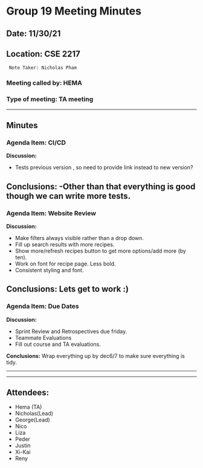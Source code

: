 # Group 19 Meeting Minutes #
## Date: 11/30/21  ##
## Location: CSE 2217 ##
     Note Taker: Nicholas Pham

### **Meeting called by: HEMA** ###

### **Type of meeting: TA meeting**  ###
--------------------------------------

## Minutes ##

### Agenda Item: CI/CD ###

**Discussion:**  
- Tests previous version , so need to provide link instead to new version?


**Conclusions:**
-Other than that everything is good though we can write more tests.
-------

### Agenda Item: Website Review ###

**Discussion:**  
- Make filters always visible rather than a drop down.
- Fill up search results with more recipes.
- Show more/refresh recipes button to get more options/add more (by ten).
- Work on font for recipe page. Less bold.
- Consistent styling and font.


**Conclusions:**
Lets get to work :)
-------

### Agenda Item: Due Dates ###

**Discussion:** 
- Sprint Review and Retrospectives due friday.
- Teammate Evaluations 
- Fill out course and TA evaluations.


**Conclusions:**
Wrap everything up by dec6/7 to make sure everything is tidy.

-------

-----------------------------------


## Attendees: ##

- Hema (TA) 
- Nicholas(Lead) 
- George(Lead) 
- Nico 
- Liza 
- Peder 
- Justin
- Xi-Kai 
- Reny
